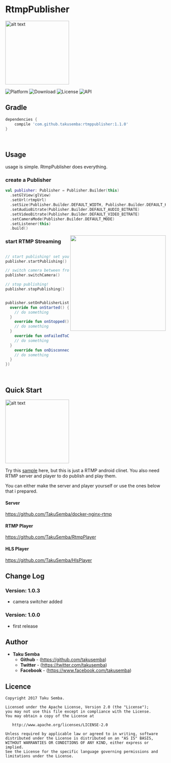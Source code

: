 # RtmpPublisher

<img src="https://github.com/TakuSemba/RtmpPublisher/blob/master/arts/logo.png" alt="alt text" style="width:200;height:200">

![Platform](http://img.shields.io/badge/platform-android-green.svg?style=flat)
![Download](https://api.bintray.com/packages/takusemba/maven/rtmppublisher/images/download.svg)
![License](https://img.shields.io/badge/License-Apache%202.0-blue.svg)
![API](https://img.shields.io/badge/API-18%2B-brightgreen.svg?style=flat)

## Gradle

```groovy
dependencies {
    compile 'com.github.takusemba:rtmppublisher:1.1.0'
}
```


<br/>


## Usage

usage is simple. RtmpPublisher does everything.

### create a Publisher
```kt
val publisher: Publisher = Publisher.Builder(this)
  .setGlView(glView)
  .setUrl(rtmpUrl)
  .setSize(Publisher.Builder.DEFAULT_WIDTH, Publisher.Builder.DEFAULT_HEIGHT)
  .setAudioBitrate(Publisher.Builder.DEFAULT_AUDIO_BITRATE)
  .setVideoBitrate(Publisher.Builder.DEFAULT_VIDEO_BITRATE)
  .setCameraMode(Publisher.Builder.DEFAULT_MODE)
  .setListener(this)
  .build()
```

<img src="https://github.com/TakuSemba/RtmpPublisher/blob/master/arts/sample.gif" align="right" width="300">

### start RTMP Streaming

```kt

// start publishing! set your rtmp url
publisher.startPublishing()

// switch camera between front and back
publisher.switchCamera()

// stop publishing!
publisher.stopPublishing()


publisher.setOnPublisherListener(object: PublisherListener {
  override fun onStarted() {
    // do something
  }
    override fun onStopped() {
    // do something
  }
    override fun onFailedToConnect() {
    // do something
  }
    override fun onDisconnected() {
    // do something
  }
})
```

<br/>

## Quick Start

<img src="https://github.com/TakuSemba/RtmpPublisher/blob/master/arts/architecture.png" alt="alt text" style="width:200;height:200">

Try this [sample](https://github.com/TakuSemba/RtmpPublisher/tree/master/app) here, but this is just a RTMP android clinet. You also need RTMP server and player to do publish and play them.

You can either make the server and player yourself or use the ones below that i prepared.

#### Server
https://github.com/TakuSemba/docker-nginx-rtmp

#### RTMP Player
https://github.com/TakuSemba/RtmpPlayer

#### HLS Player
https://github.com/TakuSemba/HlsPlayer


## Change Log

### Version: 1.0.3

  * camera switcher added


### Version: 1.0.0

  * first release


## Author

* **Taku Semba**
    * **Github** - (https://github.com/takusemba)
    * **Twitter** - (https://twitter.com/takusemba)
    * **Facebook** - (https://www.facebook.com/takusemba)

## Licence
```
Copyright 2017 Taku Semba.

Licensed under the Apache License, Version 2.0 (the "License");
you may not use this file except in compliance with the License.
You may obtain a copy of the License at

   http://www.apache.org/licenses/LICENSE-2.0

Unless required by applicable law or agreed to in writing, software
distributed under the License is distributed on an "AS IS" BASIS,
WITHOUT WARRANTIES OR CONDITIONS OF ANY KIND, either express or implied.
See the License for the specific language governing permissions and
limitations under the License.
```
